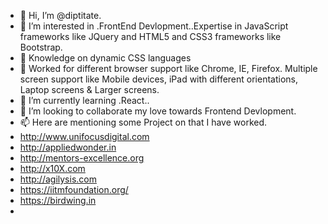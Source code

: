 - 👋 Hi, I’m @diptitate.
- 👀 I’m interested in .FrontEnd Devlopment..Expertise in JavaScript frameworks like JQuery and HTML5 and CSS3 frameworks like Bootstrap.
- 	Knowledge on dynamic CSS languages 
- 	Worked for different browser support like Chrome, IE, Firefox. Multiple screen support like Mobile devices, iPad with different orientations, Laptop screens & Larger screens.
- 🌱 I’m currently learning .React..
- 💞️ I’m looking to collaborate my love towards Frontend Devlopment.
- 📫 Here are mentioning some Project on that I have worked.
- http://www.unifocusdigital.com
- http://appliedwonder.in
- http://mentors-excellence.org 
- http://x10X.com
- http://agilysis.com
- https://iitmfoundation.org/
- https://birdwing.in
- 

<!---
diptitate/diptitate is a ✨ special ✨ repository because its `README.md` (this file) appears on your GitHub profile.
You can click the Preview link to take a look at your changes.
--->
